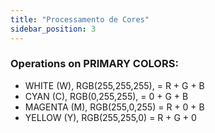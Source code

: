 ```yaml
---
title: "Processamento de Cores"
sidebar_position: 3
---
```


### Operations on PRIMARY COLORS:
- WHITE (W), RGB(255,255,255), = R + G + B
- CYAN (C), RGB(0,255,255), = 0 + G + B
- MAGENTA (M), RGB(255,0,255) = R + 0 + B
- YELLOW (Y), RGB(255,255,0) = R + G + 0
